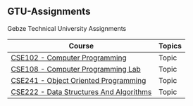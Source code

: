 ## GTU-Assignments
 Gebze Technical University Assignments
 
 |Course|Topics|
 |------|------|
 |[CSE102 - Computer Programming](https://github.com/AhmetKadir/GTU-Assignments/tree/main/CSE102-Computer-Programming)|Topic|
 |[CSE108 - Computer Programming Lab](https://github.com/AhmetKadir/GTU-Assignments/tree/main/CSE108-Computer-Programming-Lab)|Topic|
 |[CSE241 - Object Oriented Programming](https://github.com/AhmetKadir/GTU-Assignments/tree/main/CSE241-Object-Oriented-Programming)|Topic|
 |[CSE222 - Data Structures And Algorithms](https://github.com/AhmetKadir/GTU-Assignments/tree/main/CSE222-Data-Structures)|Topic|
 
 
 
 

